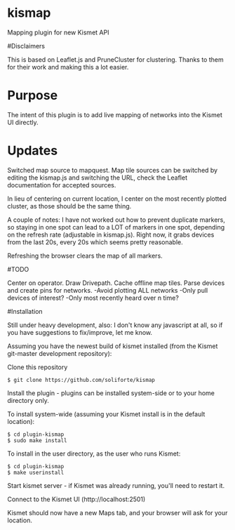 # kismap
Mapping plugin for new Kismet API

#Disclaimers

This is based on Leaflet.js and PruneCluster for clustering.
Thanks to them for their work and making this a lot easier.

# Purpose

The intent of this plugin is to add live mapping of networks into the Kismet UI directly.

# Updates

Switched map source to mapquest. Map tile sources can be switched by editing the kismap.js and switching the URL, check the Leaflet documentation for accepted sources.

In lieu of centering on current location, I center on the most recently plotted cluster, as those should be the same thing.

A couple of notes: I have not worked out how to prevent duplicate markers, so staying in one spot can lead to a LOT of markers in one spot, depending on the refresh rate (adjustable in kismap.js). Right now, it grabs devices from the last 20s, every 20s which seems pretty reasonable.

Refreshing the browser clears the map of all markers.

#TODO

Center on operator.
Draw Drivepath.
Cache offline map tiles.
Parse devices and create pins for networks.
  -Avoid plotting ALL networks
  -Only pull devices of interest?
  -Only most recently heard over n time?

#Installation

Still under heavy development, also: I don't know any javascript at all, so if you have suggestions to fix/improve, let me know.

Assuming you have the newest build of kismet installed (from the Kismet git-master development repository):

   Clone this repository 

    $ git clone https://github.com/soliforte/kismap

   Install the plugin - plugins can be installed system-side or to your home directory only.

   To install system-wide (assuming your Kismet install is in the default location):

    $ cd plugin-kismap
    $ sudo make install

   To install in the user directory, as the user who runs Kismet:

    $ cd plugin-kismap
    $ make userinstall

   Start kismet server - if Kismet was already running, you'll need to restart it.

   Connect to the Kismet UI (http://localhost:2501)

   Kismet should now have a new Maps tab, and your browser will ask for your location.
